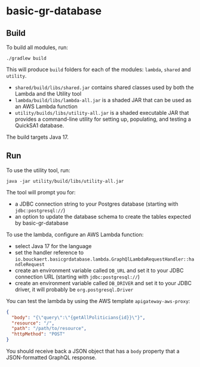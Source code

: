 # basic-gr-database

## Build

To build all modules, run:

`./gradlew build`

This will produce `build` folders for each of the modules: `lambda`, `shared` and `utility`.

- `shared/build/libs/shared.jar` contains shared classes used by both the Lambda and the Utility tool
- `lambda/build/libs/lambda-all.jar` is a shaded JAR that can be used as an AWS Lambda function
- `utility/builds/libs/utility-all.jar` is a shaded executable JAR that provides a command-line utility for setting up,
  populating, and testing a QuickSA1 database.

The build targets Java 17.

## Run

To use the utility tool, run:

`java -jar utility/build/libs/utility-all.jar`

The tool will prompt you for:

- a JDBC connection string to your Postgres database (starting with `jdbc:postgresql://`)
- an option to update the database schema to create the tables expected by basic-gr-database

To use the lambda, configure an AWS Lambda function:

- select Java 17 for the language
- set the handler reference to `io.bouckaert.basicgrdatabase.lambda.GraphQlLambdaRequestHandler::handleRequest`
- create an environment variable called `DB_URL` and set it to your JDBC connection URL (starting
  with `jdbc:postgresql://`)
- create an environment variable called `DB_DRIVER` and set it to your JDBC driver, it will probably
  be `org.postgresql.Driver`

You can test the lambda by using the AWS template `apigateway-aws-proxy`:

```json
{
  "body": "{\"query\":\"{getAllPoliticians{id}}\"}",
  "resource": "/",
  "path": "/path/to/resource",
  "httpMethod": "POST"
}
```

You should receive back a JSON object that has a `body` property that a JSON-formatted GraphQL response.
